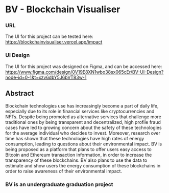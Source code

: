 # BV - Blockchain Visualiser

### URL
The UI for this project can be tested here: https://blockchainvisualiser.vercel.app/impact

### UI Design
The UI for this project was designed on Figma, and can be accessed here: https://www.figma.com/design/0V19E8XN1wbo38sx065cEr/BV-UI-Design?node-id=0-1&t=xzv6dbY5J6bVT83w-1

## Abstract

Blockchain technologies use has increasingly become a part of daily life, especially due to its role in financial services like cryptocurrencies and NFTs. Despite being promoted as alternative services that challenge more traditional ones by being transparent and decentralized, high profile fraud cases have led to growing concern about the safety of these technologies for the average individual who decides to invest. Moreover, research over time has shown that these technologies have high rates of energy consumption, leading to questions about their environmental impact. BV is being proposed as a platform that plans to offer users easy access to Bitcoin and Ethereum transaction information, in order to increase the transparency of these blockchains. BV also plans to use the data to estimate and show users the energy consumption of these blockchains in order to raise awareness of their environmental impact.

### BV is an undergraduate graduation project